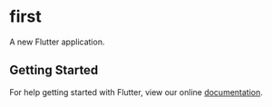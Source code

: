 # first

A new Flutter application.

## Getting Started

For help getting started with Flutter, view our online
[documentation](https://flutter.io/).
